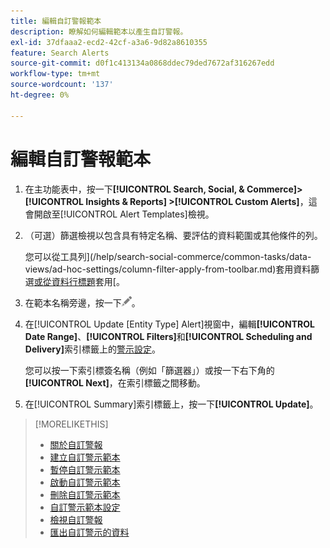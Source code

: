 ```yaml
---
title: 編輯自訂警報範本
description: 瞭解如何編輯範本以產生自訂警報。
exl-id: 37dfaaa2-ecd2-42cf-a3a6-9d82a8610355
feature: Search Alerts
source-git-commit: d0f1c413134a0868ddec79ded7672af316267edd
workflow-type: tm+mt
source-wordcount: '137'
ht-degree: 0%

---
```


# 編輯自訂警報範本

1. 在主功能表中，按一下&#x200B;**[!UICONTROL Search, Social, & Commerce]> [!UICONTROL Insights & Reports] >[!UICONTROL Custom Alerts]**，這會開啟至[!UICONTROL Alert Templates]檢視。

1. （可選）篩選檢視以包含具有特定名稱、要評估的資料範圍或其他條件的列。

   您可以從工具列](/help/search-social-commerce/common-tasks/data-views/ad-hoc-settings/column-filter-apply-from-toolbar.md)套用資料篩選[或從資料行標題](/help/search-social-commerce/common-tasks/data-views/ad-hoc-settings/column-filter-apply-from-column-heading.md)套用[。

1. 在範本名稱旁邊，按一下![編輯](/help/search-social-commerce/assets/edit.png "編輯")。

1. 在[!UICONTROL Update \[Entity Type\] Alert]視窗中，編輯&#x200B;**[!UICONTROL Date Range]**、**[!UICONTROL Filters]**&#x200B;和&#x200B;**[!UICONTROL Scheduling and Delivery]**&#x200B;索引標籤上的[警示設定](alert-template-settings.md)。

   您可以按一下索引標簽名稱（例如「篩選器」）或按一下右下角的&#x200B;**[!UICONTROL Next]**，在索引標籤之間移動。

1. 在[!UICONTROL Summary]索引標籤上，按一下&#x200B;**[!UICONTROL Update]**。

>[!MORELIKETHIS]
>
>* [關於自訂警報](alert-about.md)
>* [建立自訂警示範本](alert-template-create.md)
>* [暫停自訂警示範本](alert-template-pause.md)
>* [啟動自訂警示範本](alert-template-activate.md)
>* [刪除自訂警示範本](alert-template-delete.md)
>* [自訂警示範本設定](alert-template-settings.md)
>* [檢視自訂警報](alert-view.md)
>* [匯出自訂警示的資料](alert-export-data.md)
